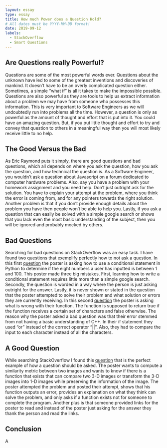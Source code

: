 ```yaml
---
layout: essay
type: essay
title: How much Power does a Question Hold?
# All dates must be YYYY-MM-DD format!
date: 2019-09-12
labels:
  - StackOverflow
  - Smart Questions
---
```


## Are Questions really Powerful?

Questions are some of the most powerful words ever. Questions about the unknown have led to some of the greatest inventions and discoveries of mankind. It doesn’t have to be an overly complicated question either. Sometimes, a simple “what if” is all it takes to make the impossible possible. Questions are also powerful as they are tools to help us extract information about a problem we may have from someone who possesses this information. This is very important to Software Engineers as we will undoubtedly run into problems all the time. However, a question is only as powerful as the amount of thought and effort that is put into it. You could have an amazing question. But, if you put little thought and effort to try and convey that question to others in a meaningful way then you will most likely receive little to no help.

## The Good Versus the Bad

 As Eric Raymond puts it simply, there are good questions and bad questions, which all depends on where you ask the question, how you ask the question, and how technical the question is. As a Software Engineer, you wouldn’t ask a question about Javascript on a forum dedicated to computer hardware problems. Also, say you have a problem with your homework assignment and you need help. Don’t just outright ask for the solution. You have to explain your attempt at the problem, where you think the error is coming from, and for any pointers towards the right solution. Another problem is that if you don’t provide enough details about the problem you have then people won’t be able to help you. Lastly, if you ask a question that can easily be solved with a simple google search or shows that you lack even the most basic understanding of the subject, then you will be ignored and probably mocked by others.

## Bad Questions

Searching for bad questions on StackOverflow was an easy task. I have found two questions that exemplify perfectly how to not ask a question. In this first [question](https://stackoverflow.com/questions/57914720/write-a-python-program-where-user-has-to-enter-5-numbers-between-1-and-100-chec) the poster is asking how to use a conditional statement in Python to determine if the eight numbers a user has inputted is between 1 and 100. This poster made three big mistakes. First, learning how to write a conditional statement requires little more than a simple google search. Secondly, the question is worded in a way where the person is just asking outright for the answer. Lastly, it is never shown or stated in the question that the poster attempted to solve their problem and what solution or errors they are currently receiving. In this second [question](https://stackoverflow.com/questions/57915163/im-trying-to-create-a-bool-function-that-evaluates-a-char-and-returns-true-if-c) the poster is asking what is wrong with their function. The function is supposed to return true if the function receives a certain set of characters and false otherwise. The reason why the poster asked a bad question was that their error stemmed from not having a basic understanding of C++. In their if statement they used “or” instead of the correct operator “||”. Also, they had to compare the input to each character instead of all the characters.

## A Good Question

While searching StackOverflow I found this [question](https://stackoverflow.com/questions/57914673/measuring-similarity-between-two-rgb-images-in-python) that is the perfect example of how a question should be asked. The poster wants to compute a similarity metric between two images and wants to know if there is a function that exists that can compare two 3-D images or transform the 3-D images into 1-D images while preserving the information of the image. The poster attempted the problem and posted their attempt, shows that his function outputs an error, provides an explanation on what they think can solve the problem, and only asks if a function exists not for someone to complete the program. Another plus is that someone provided links for the poster to read and instead of the poster just asking for the answer they thank the person and read the links. 

## Conclusion

A
